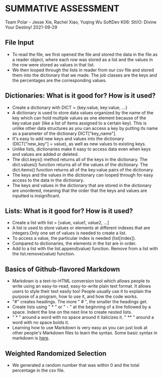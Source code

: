 # SUMMATIVE ASSESSMENT
Team Polar - Jesse Xie, Rachel Xiao, Yuqing Wu
SoftDev
K06: StI/O: Divine Your Destiny!
2021-09-29


## File Input
* To read the file, we first opened the file and stored the data in the file as a reader object, where each row was stored as a list and the values in the row were stored as values in that list.
* We then looped through the lists in reader from our csv file and stored them into the dictionary that we made. The job classes are the keys and the percentages are the corresponding values.

## Dictionaries: What is it good for? How is it used?
* Create a dictionary with DICT = {key:value, key:value, ...}
* A dictionary is used to store data values organized by the name of the key which can hold multiple values as one element because of the key:value pair (like a list of items assigned to a certain key). This is unlike other data structures as you can access a key by putting its name as a parameter of the dictionary DICT["key_name"]. 
* It's easy to add new keys and values into the dictionary (DICT["new_key"] = value), as well as new values to existing keys.  
* Unlike lists, dictionaries make it easy to access data even when keys and values are added or deleted.
* The dict.keys() method returns all of the keys in the dictionary. The dict.values() function returns all of the values of the dictionary. The dict.items() function returns all of the key:value pairs of the dictionary.
* The keys and the values in the dictionary can looped through for easy access to the data in the dictionary.
* The keys and values in the dictionary that are stored in the dictionary are unordered, meaning that the order that the keys and values are inputted is insignificant.

## Lists: What is it good for? How is it used?
* Create a list with list = [value, value1, value2, ...]
* A list is used to store values or elements at different indexes that are integers.Only one set of values is needed to create a list.
* To access a value, the particular index is needed (list[index]).
* Compared to dictionaries, the elements in the list are in order.
* Add to a list with the list.append(value) function. Remove from a list with the list.remove(value) function.

## Basics of Github-flavored Markdown
* Markdown is a text-to-HTML conversion tool which allows people to write using an easy-to-read, easy-to-write plain text format. It allows users to style their text easily too! People usually use it to explain the purpose of a program, how to use it, and how the code works.
* "#" creates headings. The more " # ", the smaller the headings get.
* Create lists using " * " or " - " at the beginning of a line followed by a space. Indent the line on the next line to create nested lists.
* " * " around a word with no space around it italicizes it. " ** " around a word with no space bolds it.
* Learning how to use Markdown is very easy as you can just look at other people's Markdown files to learn the syntax. Some basic syntax in markdown is [here](https://docs.github.com/en/github/writing-on-github/getting-started-with-writing-and-formatting-on-github/basic-writing-and-formatting-syntax).

## Weighted Randomized Selection
* We generated a random number that was within 0 and the total percentage in the csv file.
